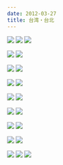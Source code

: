 ```yaml
---
date: 2012-03-27
title: 台湾・台北
---
```




![](https://c4.staticflickr.com/8/7329/12254351344_ef6af0509b_k.jpg)
![](https://c4.staticflickr.com/4/3681/12254340964_0427e10ce4_k.jpg)
![](https://c3.staticflickr.com/3/2815/12254093723_611d07ee12_k.jpg)


![](https://c4.staticflickr.com/8/7333/12254101573_0cd5b03f75_k.jpg)
![](https://c4.staticflickr.com/4/3751/12253935245_07e2080ccb_k.jpg)


![](https://c4.staticflickr.com/8/7419/12254074113_b21adcaa45_k.jpg)
![](https://c4.staticflickr.com/8/7337/12253895755_ca75ec9ea6_k.jpg)


![](https://c2.staticflickr.com/6/5540/12254050243_2a03bb697b_k.jpg)
![](https://c4.staticflickr.com/4/3671/12254041123_5d8a2c3893_k.jpg)


![](https://c3.staticflickr.com/3/2866/12254302194_81f533db54_k.jpg)
![](https://c3.staticflickr.com/3/2843/12254388976_5d222f51f0_k.jpg)


![](https://c4.staticflickr.com/4/3683/12254427926_f6216dfea6_k.jpg)
![](https://c4.staticflickr.com/4/3784/12254278784_5fa96a87db_k.jpg)


![](https://c2.staticflickr.com/6/5518/12253825695_b79410a7d4_k.jpg)
![](https://c3.staticflickr.com/3/2858/12253809315_6186777cc2_k.jpg)


![](https://c4.staticflickr.com/4/3674/12254017943_c09f3ae227_k.jpg)
![](https://c4.staticflickr.com/4/3691/12253807005_4f5a9d1400_k.jpg)


![](https://c4.staticflickr.com/4/3809/12254290436_8370b3a5c4_k.jpg)
![](https://c3.staticflickr.com/3/2842/12254277696_bef42dbf2f_k.jpg)
![](https://c4.staticflickr.com/8/7429/12254338546_860485890b_k.jpg)
